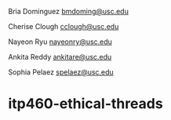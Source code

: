 Bria Dominguez bmdoming@usc.edu

Cherise Clough cclough@usc.edu

Nayeon Ryu nayeonry@usc.edu

Ankita Reddy ankitare@usc.edu

Sophia Pelaez spelaez@usc.edu

# itp460-ethical-threads
